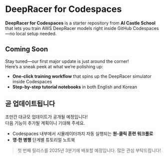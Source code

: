 # DeepRacer for Codespaces

**DeepRacer for Codespaces** is a starter repository from **AI Castle School** that lets you train AWS DeepRacer models right inside GitHub Codespaces—no local setup needed.


## Coming Soon
Stay tuned—our first major update is just around the corner!  
Here’s a sneak peek at what we’re polishing up:

- **One-click training workflow** that spins up the DeepRacer simulator inside Codespaces
- **Step-by-step tutorial notebooks** in both English and Korean


## 곧 업데이트됩니다

조만간 대규모 업데이트가 공개될 예정입니다!  
다음 기능이 추가될 계획이니 기대해 주세요.

- Codespaces 내부에서 시뮬레이터까지 자동 실행되는 **원-클릭 훈련 워크플로**
- **영·한 병행** 단계별 튜토리얼 노트북

> 첫 번째 릴리스를 2025년 3분기에 배포할 예정입니다. 많은 관심 부탁드립니다!
